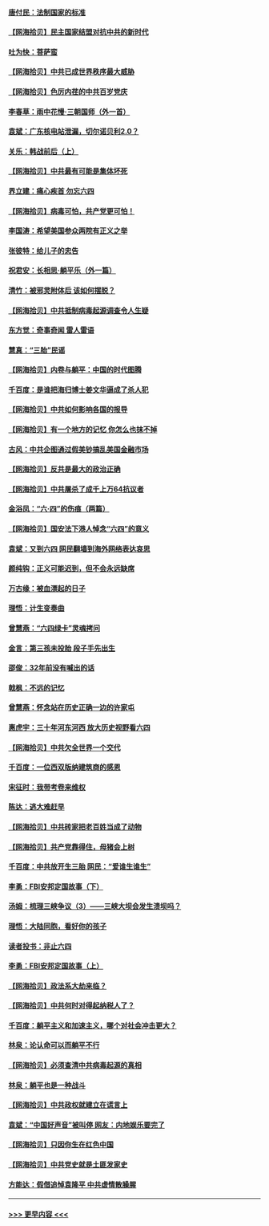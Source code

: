 #### [唐付民：法制国家的标准](../pages/nsc993/n13032944.md?t=06191952) 
#### [【网海拾贝】民主国家结盟对抗中共的新时代](../pages/nsc993/n13031717.md?t=06191952) 
#### [吐为快：菩萨蛮](../pages/nsc993/n13030033.md?t=06191952) 
#### [【网海拾贝】中共已成世界秩序最大威胁](../pages/nsc993/n13028138.md?t=06191952) 
#### [【网海拾贝】色厉内荏的中共百岁党庆](../pages/nsc993/n13025582.md?t=06191952) 
#### [李春草：雨中花慢‧三朝国师（外一首）](../pages/nsc993/n13025567.md?t=06191952) 
#### [袁斌：广东核电站泄漏，切尔诺贝利2.0？](../pages/nsc993/n13025475.md?t=06191952) 
#### [关乐：韩战前后（上）](../pages/nsc993/n13025387.md?t=06191952) 
#### [【网海拾贝】中共最有可能是集体坏死](../pages/nsc993/n13023101.md?t=06191952) 
#### [界立建：痛心疾首 勿忘六四](../pages/nsc993/n13022339.md?t=06191952) 
#### [【网海拾贝】病毒可怕，共产党更可怕！](../pages/nsc993/n13020728.md?t=06191952) 
#### [李国涛：希望美国参众两院有正义之举](../pages/nsc993/n13020674.md?t=06191952) 
#### [张彼特：给儿子的忠告](../pages/nsc993/n13018934.md?t=06191952) 
#### [祝君安：长相思‧躺平乐（外一篇）](../pages/nsc993/n13018923.md?t=06191952) 
#### [清竹：被邪灵附体后 该如何摆脱？](../pages/nsc993/n13018877.md?t=06191952) 
#### [【网海拾贝】中共抵制病毒起源调查令人生疑](../pages/nsc993/n13017785.md?t=06191952) 
#### [东方觉：奇事奇闻 雷人雷语](../pages/nsc993/n13017577.md?t=06191952) 
#### [慧真：“三胎”民谣](../pages/nsc993/n13017394.md?t=06191952) 
#### [【网海拾贝】内卷与躺平：中国的时代图腾](../pages/nsc993/n13016128.md?t=06191952) 
#### [千百度：是谁把海归博士姜文华逼成了杀人犯](../pages/nsc993/n13015218.md?t=06191952) 
#### [【网海拾贝】中共如何影响各国的报导](../pages/nsc993/n13012599.md?t=06191952) 
#### [【网海拾贝】有一个地方的记忆 你怎么也抹不掉](../pages/nsc993/n13009802.md?t=06191952) 
#### [古风：中共企图通过假美钞搞乱美国金融市场](../pages/nsc993/n13009626.md?t=06191952) 
#### [【网海拾贝】反共是最大的政治正确](../pages/nsc993/n13007051.md?t=06191952) 
#### [【网海拾贝】中共屠杀了成千上万64抗议者](../pages/nsc993/n13002713.md?t=06191952) 
#### [金浴凤：“六·四”的伤痕（两篇）](../pages/nsc993/n13001719.md?t=06191952) 
#### [【网海拾贝】国安法下港人悼念“六四”的意义](../pages/nsc993/n13001039.md?t=06191952) 
#### [袁斌：又到六四 网民翻墙到海外网络表达哀思](../pages/nsc993/n13000995.md?t=06191952) 
#### [颜纯钩：正义可能迟到，但不会永远缺席](../pages/nsc993/n13000920.md?t=06191952) 
#### [万古缘：被血漂起的日子](../pages/nsc993/n13000914.md?t=06191952) 
#### [理悟：计生变奏曲](../pages/nsc993/n13000414.md?t=06191952) 
#### [曾慧燕：“六四绿卡”灵魂拷问](../pages/nsc993/n13000277.md?t=06191952) 
#### [金言：第三孩未投胎 段子手先出生](../pages/nsc993/n13000215.md?t=06191952) 
#### [邵俊：32年前没有喊出的话](../pages/nsc993/n13000181.md?t=06191952) 
#### [戟枫：不远的记忆](../pages/nsc993/n13000121.md?t=06191952) 
#### [曾慧燕：怀念站在历史正确一边的许家屯](../pages/nsc993/n13000073.md?t=06191952) 
#### [惠虎宇：三十年河东河西 放大历史视野看六四](../pages/nsc993/n13000018.md?t=06191952) 
#### [【网海拾贝】中共欠全世界一个交代](../pages/nsc993/n12998706.md?t=06191952) 
#### [千百度：一位西双版纳建筑商的感恩](../pages/nsc993/n12998487.md?t=06191952) 
#### [宋征时：我带考卷来维权](../pages/nsc993/n12994088.md?t=06191952) 
#### [陈达：逃大难赶早](../pages/nsc993/n12993569.md?t=06191952) 
#### [【网海拾贝】中共砖家把老百姓当成了动物](../pages/nsc993/n12993483.md?t=06191952) 
#### [【网海拾贝】共产党靠得住，母猪会上树](../pages/nsc993/n12990730.md?t=06191952) 
#### [千百度：中共放开生三胎 网民：“爱谁生谁生”](../pages/nsc993/n12990644.md?t=06191952) 
#### [李勇：FBI安邦定国故事（下）](../pages/nsc993/n12987854.md?t=06191952) 
#### [汤姆：梳理三峡争议（3）——三峡大坝会发生溃坝吗？](../pages/nsc993/n12989806.md?t=06191952) 
#### [理悟：大陆同胞，看好你的孩子](../pages/nsc993/n12989778.md?t=06191952) 
#### [读者投书：非止六四](../pages/nsc993/n12989673.md?t=06191952) 
#### [李勇：FBI安邦定国故事（上）](../pages/nsc993/n12987749.md?t=06191952) 
#### [【网海拾贝】政法系大劫来临？](../pages/nsc993/n12987596.md?t=06191952) 
#### [【网海拾贝】中共何时对得起纳税人了？](../pages/nsc993/n12985578.md?t=06191952) 
#### [千百度：躺平主义和加速主义，哪个对社会冲击更大？](../pages/nsc993/n12985512.md?t=06191952) 
#### [林泉：论认命可以而躺平不行](../pages/nsc993/n12985505.md?t=06191952) 
#### [【网海拾贝】必须查清中共病毒起源的真相](../pages/nsc993/n12984276.md?t=06191952) 
#### [林泉：躺平也是一种战斗](../pages/nsc993/n12984194.md?t=06191952) 
#### [【网海拾贝】中共政权就建立在谎言上](../pages/nsc993/n12981880.md?t=06191952) 
#### [袁斌：“中国好声音”被叫停 网友：内地娱乐要完了](../pages/nsc993/n12981826.md?t=06191952) 
#### [【网海拾贝】只因你生在红色中国](../pages/nsc993/n12979096.md?t=06191952) 
#### [【网海拾贝】中共党史就是土匪发家史](../pages/nsc993/n12976478.md?t=06191952) 
#### [方能达：假借追悼袁隆平 中共虚情散臊腥](../pages/nsc993/n12976396.md?t=06191952) 

----
#### [ >>> 更早内容 <<< ](../indexes/nsc993-earlier.md)
